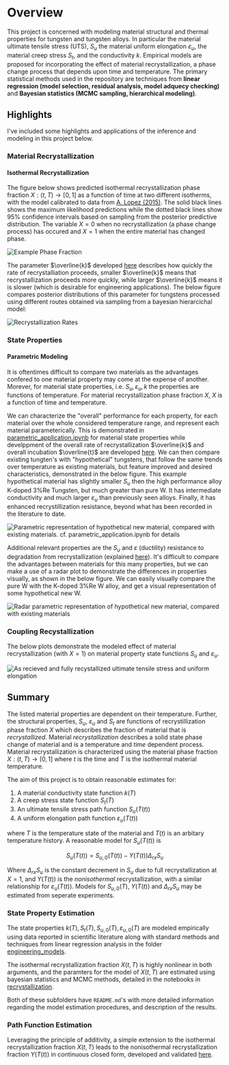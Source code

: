# Overview
This project is concerned with modeling material structural and thermal properties for tungsten and tungsten alloys. In particular the material ultimate tensile stress (UTS), $S_u$ the material uniform elongation $\varepsilon_u$, the material creep stress $S_t$, and the conductivity $k$. Empirical models are proposed for incorporating the effect of material recrystallization, a phase change process that depends upon time and temperature. The primary statistical methods used in the repository are techniques from **linear regression (model selection, residual analysis, model adquecy checking)** and **Bayesian statistics (MCMC sampling, hierarchical modeling)**. 

## Highlights
I've included some highlights and applications of the inference and modeling in this project below.
### Material Recrystallization

#### Isothermal Recrystallization


The figure below shows predicted isothermal recrystallization phase fraction $X: (t,T) \to [0,1]$ as a function of time at two different isotherms, with the model calibrated to data from [A. Lopez (2015)](https://orbit.dtu.dk/en/publications/thermal-stability-of-warm-rolled-tungsten). The solid black lines shows the maximum likelihood predictions while the dotted black lines show 95\% confidence intervals based on sampling from the posterior predictive distribution. The variable $X = 0$ when no recrystallization (a phase change process) has occured and $X = 1$ when the entire material has changed phase.

![Example Phase Fraction](./recrystallization/.git_images/Generalized%20Logistic_Lopez%20et%20al.%20(2015)%20-%20MR_data_example.svg)

The parameter $\overline{k}$ developed [here](./recrystallization/model_inference/latent_variable_selection.ipynb) describes how quickly the rate of recrystalliation proceeds, smaller $\overline{k}$ means that recrystallization proceeds more quickly, while larger $\overline{k}$ means it is slower (which is desirable for engineering applications). The below figure compares posterior distributions of this parameter for tungstens processed using different routes obtained via sampling from a bayesian hierarcichal model:

![Recrystallization Rates](/recrystallization/.git_images/latent_variable_posterior_extension.svg)

### State Properties

#### Parametric Modeling
It is oftentimes difficult to compare two materials as the advantages confered to one material property may come at the expense of another. Morever, for material state properties, i.e. $S_u, \varepsilon_u, k$ the properties are functions of temperature. For material recrystallization phase fraction $X$, $X$ is a function of time and temperature. 

We can characterize the "overall" performance for each property, for each material over the whole considered temperature range, and represent each material parameterically. This is demonstrated in [parametric_application.ipynb](./engineering_models/visualizations/parametric_application.ipynb) for material state properties while develppment of the overall rate of recrystallization $\overline{k}$ and overall incubation $\overline{t}$ are developed [here](./recrystallization/model_inference/latent_variable_selection.ipynb). We can then compare existing tungten's with "hypothetical" tungstens, that follow the same trends over temperature as existing materials, but feature improved and desired characteristics, demonstrated in the below figure. This example hypothetical material has slightly smaller $S_u$ then the high performance alloy K-doped 3%Re Tungsten, but much greater than pure W. It has intermediate conductivity and much larger $\varepsilon_u$ than previously seen alloys. Finally, it has enhanced recrystillization resistance, beyond what has been recorded in the literature to date.

![Parametric representation of hypothetical new material, compared with existing materials. _cf._ [parametric_application.ipynb](parametric_application.ipynb) for details](./.git_images/parametric_representation.svg)

Additional relevant properties are the $S_u$ and $\varepsilon$ (ductility) resistance to degradation from recrystallization (explained [here](./engineering_models/modeling/recrystallization_reduction.ipynb)). It's difficult to compare the advantages between materials for this many properties, but we can make a use of a radar plot to demonstrate the differences in properties visually, as shown in the below figure. We can easily visually compare the pure W with the K-doped 3%Re W alloy, and get a visual representation of some hypothetical new W.

![Radar parametric representation of hypothetical new material, compared with existing materials](./.git_images/parametric_representation_radar_demo.svg)

### Coupling Recystallization
The below plots demonstrate the modeled effect of material recrystallization (with $X= 1$) on material property state functions $S_u$ and $\varepsilon_u$.

![As recieved and fully recystallized ultimate tensile stress and uniform elongation](/engineering_models/.git_images/K-W3pRe_Plate_(H)_UTS_and_UE.svg)

## Summary
The listed material properties are dependent on their temperature. Further, the structural properties, $S_u$, $\varepsilon_u$ and $S_t$ are functions of recrystillization phase fraction $X$ which describes the fraction of material that is _recrystallized_. Material _recrystallization_ describes a solid state phase change of material and is a temperature and _time_ dependent process. Material recrystallization is characterized using the material phase fraction $X: (t,T) \to [0,1]$ where $t$ is the time and $T$ is the isothermal material temperature.

The aim of this project is to obtain reasonable estimates for:

1. A material conductivity state function $k(T)$
2. A creep stress state function $S_t(T)$
3. An ultimate tensile stress path function $S_u(T(t))$
4. A uniform elongation path function $\varepsilon_u(T(t))$

where $T$ is the temperature state of the material and $T(t)$ is an arbitary temperature history. A reasonable model for $S_u(T(t))$ is 

$$
S_u(T(t)) = S_{u,0}(T(t)) - Y(T(t)) \Delta_{rx}S_{u}
$$

Where $\Delta_{rx} S_u$ is the constant decrement in $S_u$ due to full recrystallization at $X= 1$, and $Y(T(t))$ is the _nonisothermal_ recrystallization, with a similar relationship for $\varepsilon_{u}(T(t))$. Models for $S_{u,0}(T)$, $Y(T(t))$ and $\Delta_{rx} S_u$ may be estimated from seperate experiments.

### State Property Estimation
The state properties $k(T),S_t(T),S_{u,0}(T),\varepsilon_{u,0}(T)$ are modeled empirically using data reported in scientific literature along with standard methods and techniques from linear regression analysis in the folder [engineering_models](./engineering_models/). 

The isothermal recrystallization fraction $X(t,T)$ is highly nonlinear in both arguments, and the paramters for the model of $X(t,T)$ are estimated using bayesian statistics and MCMC methods, detailed in the notebooks in [recrystallization](./recrystallization/).

Both of these subfolders have `README.md`'s with more detailed information regarding the model estimation procedures, and description of the results.

### Path Function Estimation
Leveraging the principle of additivity, a simple extension to the isothermal recrystallization fraction $X(t,T)$ leads to the nonisothermal recrystallization fraction $Y(T(t))$ in continuous closed form, developed and validated [here](./recrystallization/nonisothermal_modeling/).
